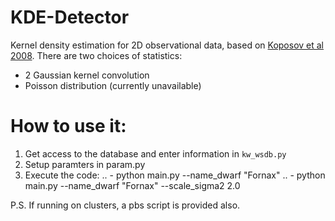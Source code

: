 # KDE-Detector
Kernel density estimation for 2D observational data, based on [Koposov et al 2008](http://cdsads.u-strasbg.fr/abs/2008ApJ...686..279K). There are two choices of statistics:
- 2 Gaussian kernel convolution
- Poisson distribution (currently unavailable)


# How to use it:
1. Get access to the database and enter information in `kw_wsdb.py`
2. Setup paramters in param.py
3. Execute the code:
.. - python  main.py  --name_dwarf  "Fornax"
.. - python  main.py  --name_dwarf  "Fornax"  --scale_sigma2  2.0



P.S. If running on clusters, a pbs script is provided also.
